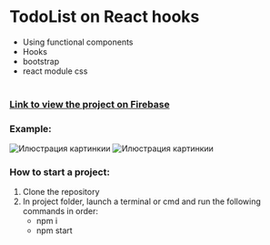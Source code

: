# TodoList on React hooks</br>
* Using functional components
* Hooks
* bootstrap
* react module css </br></br>

### <a href="https://todolist-onfunctional.web.app/">Link to view the project on Firebase</a>

### Example: </br>
![Илюстрация картинкии](https://github.com/maxxtron/project-photo/blob/main/Functional-Todo.png)
![Илюстрация картинкии](https://files.fm/pa/maxxtron93/Functional-Todo.png/Functional-Todo.png)

### How to start a project:
1. Clone the repository
2. In project folder, launch a terminal or cmd and run the following commands in order:
   * npm i
   * npm start
